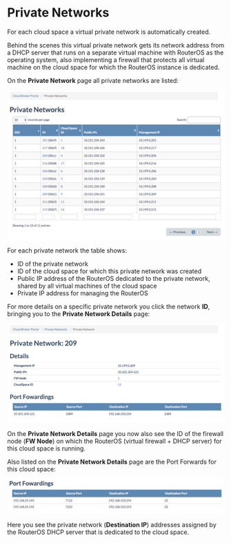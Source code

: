 # Private Networks

For each cloud space a virtual private network is automatically created.

Behind the scenes this virtual private network gets its network address from a DHCP server that runs on a separate virtual machine with RouterOS as the operating system, also implementing a firewall that protects all virtual machine on the cloud space for which the RouterOS instance is dedicated.

On the **Private Network** page all private networks are listed:

![\[\]](../../.gitbook/assets/privatenetworks.png)

For each private network the table shows:

* ID of the private network
* ID of the cloud space for which this private network was created
* Public IP address of the RouterOS dedicated to the private network, shared by all virtual machines of the cloud space
* Private IP address for managing the RouterOS

For more details on a specific private network you click the network **ID**, bringing you to the **Private Network Details** page:

![\[\]](../../.gitbook/assets/privatenetworkdetails.png)

On the **Private Network Details** page you now also see the ID of the firewall node \(**FW Node**\) on which the RouterOS \(virtual firewall + DHCP server\) for this cloud space is running.

Also listed on the **Private Network Details** page are the Port Forwards for this cloud space:

![\[\]](../../.gitbook/assets/portforwardings%20%282%29.png)

Here you see the private network \(**Destination IP**\) addresses assigned by the RouterOS DHCP server that is dedicated to the cloud space.

